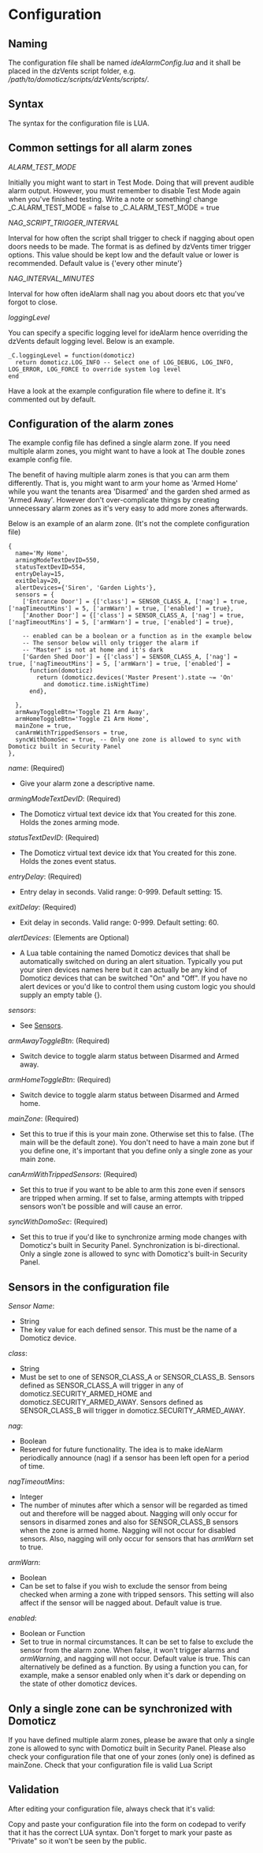 Configuration
=============

Naming
------

The configuration file shall be named *ideAlarmConfig.lua* and it shall be placed in the dzVents
script folder, e.g. */path/to/domoticz/scripts/dzVents/scripts/*.

Syntax
------

The syntax for the configuration file is LUA.

Common settings for all alarm zones
-----------------------------------

*ALARM_TEST_MODE*

Initially you might want to start in Test Mode. Doing that will prevent audible alarm
output. However, you must remember to disable Test Mode again when you've finished testing. Write a
note or something! change _C.ALARM_TEST_MODE = false to _C.ALARM_TEST_MODE = true

*NAG_SCRIPT_TRIGGER_INTERVAL*

Interval for how often the script shall trigger to check if nagging about open doors needs
to be made. The format is as defined by dzVents timer trigger options. This value should be
kept low and the default value or lower is recommended. Default value is {'every other minute'}

*NAG_INTERVAL_MINUTES*

Interval for how often ideAlarm shall nag you about doors etc that you've forgot to close.

*loggingLevel*

You can specify a specific logging level for ideAlarm hence overriding the dzVents default
logging level. Below is an example.

~~~~
_C.loggingLevel = function(domoticz)
  return domoticz.LOG_INFO -- Select one of LOG_DEBUG, LOG_INFO, LOG_ERROR, LOG_FORCE to override system log level
end
~~~~

Have a look at the example configuration file where to define it. It's commented out by default.

Configuration of the alarm zones
--------------------------------

The example config file has defined a single alarm zone. If you need multiple alarm zones, you might want to have a look at The double zones example config file.

The benefit of having multiple alarm zones is that you can arm them differently. That is, you might want to arm your home as 'Armed Home' while you want the tenants area 'Disarmed' and the garden shed armed as 'Armed Away'. However don't over-complicate things by creating unnecessary alarm zones as it's very easy to add more zones afterwards.

Below is an example of an alarm zone. (It's not the complete configuration file)

~~~~
{
  name='My Home',
  armingModeTextDevID=550,
  statusTextDevID=554,
  entryDelay=15,
  exitDelay=20,
  alertDevices={'Siren', 'Garden Lights'},
  sensors = {
    ['Entrance Door'] = {['class'] = SENSOR_CLASS_A, ['nag'] = true, ['nagTimeoutMins'] = 5, ['armWarn'] = true, ['enabled'] = true},
    ['Another Door'] = {['class'] = SENSOR_CLASS_A, ['nag'] = true, ['nagTimeoutMins'] = 5, ['armWarn'] = true, ['enabled'] = true},

    -- enabled can be a boolean or a function as in the example below
    -- The sensor below will only trigger the alarm if
    -- "Master" is not at home and it's dark
    ['Garden Shed Door'] = {['class'] = SENSOR_CLASS_A, ['nag'] = true, ['nagTimeoutMins'] = 5, ['armWarn'] = true, ['enabled'] =
      function(domoticz)
        return (domoticz.devices('Master Present').state ~= 'On'
          and domoticz.time.isNightTime)
      end},

  },
  armAwayToggleBtn='Toggle Z1 Arm Away',
  armHomeToggleBtn='Toggle Z1 Arm Home',
  mainZone = true,
  canArmWithTrippedSensors = true,
  syncWithDomoSec = true, -- Only one zone is allowed to sync with Domoticz built in Security Panel
},
~~~~

*name*: (Required)
  - Give your alarm zone a descriptive name.

*armingModeTextDevID*: (Required)
  - The Domoticz virtual text device idx that You created for this zone. Holds the zones arming mode.

*statusTextDevID*: (Required)
  - The Domoticz virtual text device idx that You created for this zone. Holds the zones event status.

*entryDelay*: (Required)
  - Entry delay in seconds. Valid range: 0-999. Default setting: 15.

*exitDelay*: (Required)
  - Exit delay in seconds. Valid range: 0-999. Default setting: 60.

*alertDevices*: (Elements are Optional)
  - A Lua table containing the named Domoticz devices that shall be automatically switched on during an
    alert situation. Typically you put your siren devices names here but it can actually be any kind of
    Domoticz devices that can be switched "On" and "Off". If you have no alert devices or you'd like to
    control them using custom logic you should supply an empty table {}.

*sensors*:
  - See [Sensors](#sensors-in-the-configuration-file).

*armAwayToggleBtn*: (Required)
  - Switch device to toggle alarm status between Disarmed and Armed away.

*armHomeToggleBtn*: (Required)
  - Switch device to toggle alarm status between Disarmed and Armed home.

*mainZone*: (Required)
  - Set this to true if this is your main zone. Otherwise set this to false. (The main will be the default zone).
    You don't need to have a main zone but if you define one, it's important that you define only a single zone
    as your main zone.

*canArmWithTrippedSensors*: (Required)
  - Set this to true if you want to be able to arm this zone even if sensors are tripped when arming. If set to
    false, arming attempts with tripped sensors won't be possible and will cause an error.

*syncWithDomoSec*: (Required)
  - Set this to true if you'd like to synchronize arming mode changes with Domoticz's built in Security Panel.
    Synchronization is bi-directional. Only a single zone is allowed to sync with Domoticz's built-in
    Security Panel.

Sensors in the configuration file
---------------------------------

*Sensor Name*:
  - String
  - The key value for each defined sensor. This must be the name of a Domoticz device.

*class*:
  - String
  - Must be set to one of SENSOR_CLASS_A or SENSOR_CLASS_B. Sensors defined as SENSOR_CLASS_A will trigger
    in any of domoticz.SECURITY_ARMED_HOME and domoticz.SECURITY_ARMED_AWAY. Sensors defined as SENSOR_CLASS_B
    will trigger in domoticz.SECURITY_ARMED_AWAY.

*nag*:
  - Boolean
  - Reserved for future functionality. The idea is to make ideAlarm periodically announce (nag) if a sensor
    has been left open for a period of time.

*nagTimeoutMins*:
  - Integer
  - The number of minutes after which a sensor will be regarded as timed out and therefore will be nagged about.
    Nagging will only occur for sensors in disarmed zones and also for SENSOR_CLASS_B sensors when the zone is
    armed home. Nagging will not occur for disabled sensors. Also, nagging will only occur for sensors that has
    *armWarn* set to true.

*armWarn*:
  - Boolean
  - Can be set to false if you wish to exclude the sensor from being checked when arming a zone with tripped
    sensors. This setting will also affect if the sensor will be nagged about. Default value is true.

*enabled*:
  - Boolean or Function
  - Set to true in normal circumstances. It can be set to false to exclude the sensor from the alarm zone. When
    false, it won't trigger alarms and *armWarning*, and nagging will not occur. Default value is true. This can
    alternatively be defined as a function. By using a function you can, for example, make a sensor enabled only
    when it's dark or depending on the state of other domoticz devices.

Only a single zone can be synchronized with Domoticz
----------------------------------------------------

If you have defined multiple alarm zones, please be aware that only a single zone is allowed to sync with Domoticz built in Security Panel. Please also check your configuration file that one of your zones (only one) is defined as mainZone.
Check that your configuration file is valid Lua Script

Validation
----------
After editing your configuration file, always check that it's valid:

Copy and paste your configuration file into the form on codepad to verify that it has the
correct LUA syntax. Don't forget to mark your paste as "Private" so it won't be seen by the public.

